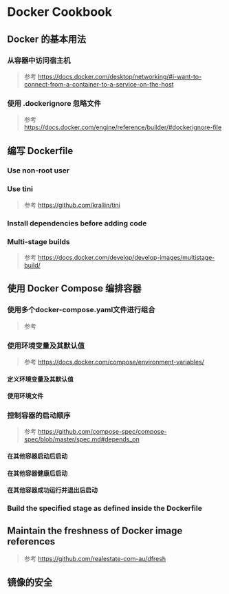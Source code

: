 # Docker Cookbook

## Docker 的基本用法

### 从容器中访问宿主机

> 参考 https://docs.docker.com/desktop/networking/#i-want-to-connect-from-a-container-to-a-service-on-the-host

### 使用 .dockerignore 忽略文件

> 参考 https://docs.docker.com/engine/reference/builder/#dockerignore-file

## 编写 Dockerfile

### Use non-root user

### Use tini

> 参考 https://github.com/krallin/tini

### Install dependencies before adding code

### Multi-stage builds

> 参考 https://docs.docker.com/develop/develop-images/multistage-build/

## 使用 Docker Compose 编排容器

### 使用多个docker-compose.yaml文件进行组合

> 参考

### 使用环境变量及其默认值

> 参考 https://docs.docker.com/compose/environment-variables/

#### 定义环境变量及其默认值

#### 使用环境文件

### 控制容器的启动顺序

> 参考 https://github.com/compose-spec/compose-spec/blob/master/spec.md#depends_on

#### 在其他容器启动后启动

#### 在其他容器健康后启动

#### 在其他容器成功运行并退出后启动

### Build the specified stage as defined inside the Dockerfile

## Maintain the freshness of Docker image references

> 参考 https://github.com/realestate-com-au/dfresh 


## 镜像的安全
